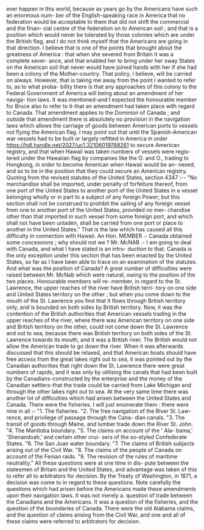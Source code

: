 ever happen in this world, because as years go by the Americans have such an enormous num- ber of the English-speaking race in America that no federation would be acceptable to them that did not shift the commercial and the finan- cial centre of the federation on to American soil ; and that is a position which would never be tolerated by those colonies which are under the British flag, and I do not think myself that the Americans are going in that direction. I believe that is one of the points that brought about the greatness of America : that when she severed from Britain it was a complete sever- ance, and that enabled her to bring under her sway States on the American soil that never would have joined hands with her if she had been a colony of the Mother-country. That policy, I believe, will be carried on always. However, that is taking me away from the point I wanted to refer to, as to what proba- bility there is that any approaches of this colony to the Federal Government of America will being about an amendment of her naviga- tion laws. It was mentioned-and I expected the honourable member for Bruce also to refer to it-that an amendment had taken place with regard to Canada. That amendment applies to the Dominion of Canada ; and outside that amendment there is absolutely no provision in the navigation laws which allows the carriage of goods between American ports to vessels not flying the American flag. I may point out that until the Spanish-American war vessels had to be built or largely refitted in America in order https://hdl.handle.net/2027/uc1.32106019788261 to secure American registry, and that when Hawaii was taken numbers of vessels were regis- tered under the Hawaiian flag by companies like the O. and O., trading to Hongkong, in order to become American when Hawaii would be an- nexed, and so to be in the position that they could secure an American registry. Quoting from the revised statutes of the United States, section 4347 :-- "No merchandise shall be imported, under penalty of forfeiture thereof, from one port of the United States to another port of the United States in a vessel belonging wholly or in part to a subject of any foreign Power; but this section shall not be construed to prohibit the sailing of any foreign vessel from one to another port of the United States, provided no mer- chandise other than that imported in such vessel from some foreign port, and which shall not have been unladen, shall be carried from one port or place to another in the United States." That is the law which has caused all this difficulty in connection with Hawaii. An Hon. MEMBER .- Canada obtained some concessions ; why should not we ? Mr. McNAB .- I am going to deal with Canada, and what I have stated is an intro- duction to that. Canada is the only exception under this section that has been enacted by the United States, so far as I have been able to trace on an examination of the statutes. And what was the position of Canada? A great number of difficulties were raised between Mr. McNab which were natural, owing to the position of the two places. Honourable members will re- member, in regard to the St. Lawrence, the upper reaches of the river have British terri- tory on one side and United States territory on the other ; but when you come down to the mouth of the St. Lawrence you find that it flows through British territory only, and is bounded on both sides by British territory. Now, it was the contention of the British authorities that American vessels trading in the upper reaches of the river, where there was American territory on one side and British territory on the other, could not come down the St. Lawrence and out to sea, because there was British territory on both sides of the St. Lawrence towards its mouth, and it was a British river. The British would not allow the American trade to go down the river. When it was afterwards discussed that this should be relaxed, and that American boats should have free access from the great lakes right out to sea, it was pointed out by the Canadian authorities that right down the St. Lawrence there were great numbers of rapids, and it was only by utilising the canals that had been built by the Canadians-constructed by the enterprise and the money of the Canadian settlers-that the trade could be carried from Lake Michigan and through the other lakes right out to sea. At the very same time there was another lot of difficulties which had arisen between the United States and Canada. There were the fisheries. I will just enumerate them : there were nine in all :- "1. The fisheries. "2. The free navigation of the River St. Law- rence, and privilege of passage through the Cana- dian canals. "3. The transit of goods through Maine, and lumber trade down the River St. John. "4. The Manitoba boundary. "5. The claims on account of the ' Ala- bama,' 'Shenandoah,' and certain other crui- sers of the so-styled Confederate States. "6. The San Juan water boundary. "7. The claims of British subjects arising out of the Civil War. "8. The claims of the people of Canada on account of the Fenian raids. "9. The revision of the rules of maritime neutrality." All these questions were at one time in dis- pute between the statesmen of Britain and the United States, and advantage was taken of this to refer all to arbitrators for decision. By the Treaty of Washington, in 1871, a decision was come to in regard to these questions. Note carefully the questions which had arisen before the Americans made these amendments upon their navigation laws. It was not merely a. question of trade between the Canadians and the Americans. It was a question of the fisheries, and the question of the boundaries of Canada. There were the old Alabama claims, and the question of claims arising from the Civil War, and one and all of these claims were referred to arbitrators for decision. 